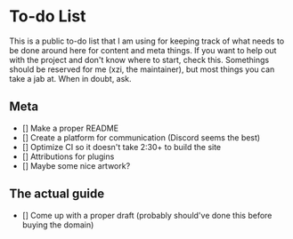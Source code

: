 # To-do List

This is a public to-do list that I am using for keeping track of what needs to be done around here for content and meta things. If you want to help out with the project and don't know where to start, check this. Somethings should be reserved for me (xzi, the maintainer), but most things you can take a jab at. When in doubt, ask.

## Meta

- [] Make a proper README
- [] Create a platform for communication (Discord seems the best)
- [] Optimize CI so it doesn't take 2:30+ to build the site
- [] Attributions for plugins
- [] Maybe some nice artwork?

## The actual guide

- [] Come up with a proper draft (probably should've done this before buying the domain)
